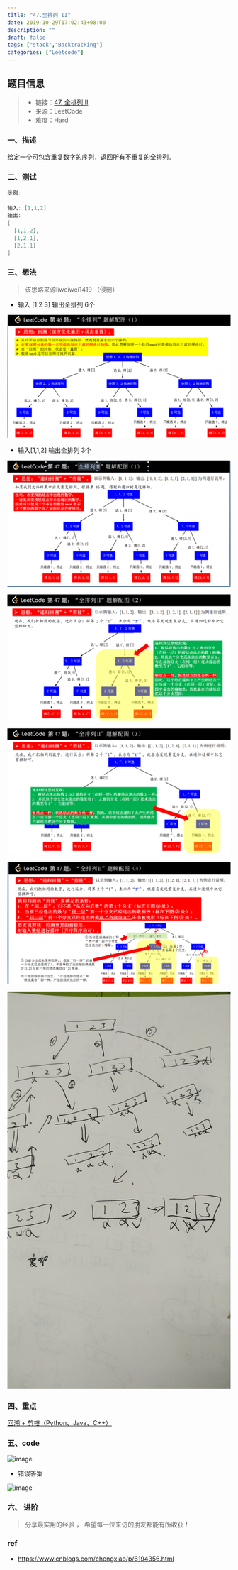 ```yaml
---
title: "47.全排列 II"
date: 2019-10-29T17:02:43+08:00
description: ""
draft: false
tags: ["stack","Backtracking"]
categories: ["Leetcode"]
---
```




## 题目信息

> - 链接：[47. 全排列 II](https://leetcode-cn.com/problems/permutations-ii/)
> - 来源：LeetCode
> - 难度：Hard

### 一、描述

给定一个可包含重复数字的序列，返回所有不重复的全排列。





### 二、测试 

~~~scala
示例:

输入: [1,1,2]
输出:
[
  [1,1,2],
  [1,2,1],
  [2,1,1]
]
~~~









### 三、想法

> 该思路来源liweiwei1419 （侵删）

- 输入 [1 2 3] 输出全排列 6个

![image-20191029101744966](../images/201909/image-20191029101744966.png)

- 输入[1,1,2] 输出全排列 3个

![image-20191029101421718](../images/201909/image-20191029101421718.png)





![image-20191029101442682](../images/201909/image-20191029101442682.png)



![image-20191029101456809](../images/201909/image-20191029101456809.png)

![image-20191029101509879](../images/201909/image-20191029101509879.png)



![手工绘图](../images/201909/image-20191029102029566.png)

### 四、重点

 [回溯 + 剪枝（Python、Java、C++）](https://leetcode-cn.com/problems/permutations-ii/solution/hui-su-suan-fa-python-dai-ma-java-dai-ma-by-liwe-2/) 









### 五、code

![image](https://user-images.githubusercontent.com/5937331/67734688-a8e3e480-fa3c-11e9-90a0-b2a1ada3ec8f.png)

- 错误答案

![image](https://user-images.githubusercontent.com/5937331/67733969-c6b04a00-fa3a-11e9-865e-e0c76d53ad5f.png)



### 六、  进阶 







> 分享最实用的经验 ， 希望每一位来访的朋友都能有所收获！ 

### ref

- https://www.cnblogs.com/chengxiao/p/6194356.html 

  